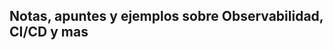## Notas, apuntes y ejemplos sobre Observabilidad, CI/CD y mas 

[Timeseries Forecasting - Prometheus + Grafana]: https://github.com/martiroman/observabilidad/blob/main/Timeseries-Forecasting/
